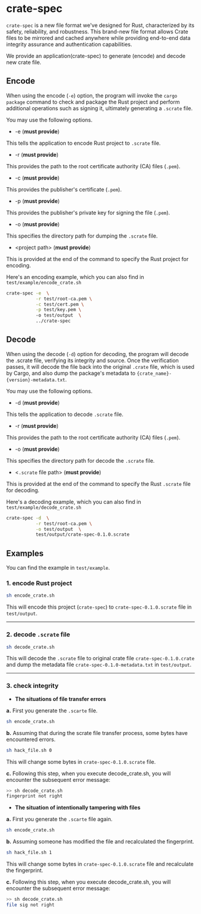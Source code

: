 # crate-spec
`crate-spec` is a new file format we've designed for Rust, characterized by its safety, reliability, and robustness. This brand-new file format allows Crate files to be mirrored and cached anywhere while providing end-to-end data integrity assurance and authentication capabilities.

We provide an application(crate-spec) to generate (encode) and decode new crate file.
## Encode
When using the encode (`-e`) option, the program will invoke the `cargo package` command to check and package the Rust project and perform additional operations such as signing it, ultimately generating a `.scrate` file.

You may use the following options.
* -e (**must provide**)

This tells the application to encode Rust project to `.scrate` file.
* -r (**must provide**)

This provides the path to the root certificate authority (CA) files (`.pem`).
* -c (**must provide**)

This provides the publisher's certificate (`.pem`).
* -p (**must provide**)

This provides the publisher's private key for signing the file (`.pem`).
* -o (**must provide**)

This specifies the directory path for dumping the `.scrate` file.

* \<project path\> (**must provide**)

This is provided at the end of the command to specify the Rust project for encoding.

Here's an encoding example, which you can also find in `test/example/encode_crate.sh`

```bash
crate-spec -e  \
           -r test/root-ca.pem \
           -c test/cert.pem \
           -p test/key.pem \ 
           -o test/output  \
           ../crate-spec
```


## Decode

When using the decode (`-d`) option for decoding, the program will decode the .scrate file, verifying its integrity and source. Once the verification passes, it will decode the file back into the original `.crate` file, which is used by Cargo, and also dump the package's metadata to `{crate_name}-{version}-metadata.txt`.

You may use the following options.

* -d (**must provide**)

This tells the application to decode `.scrate` file.

* -r (**must provide**)

This provides the path to the root certificate authority (CA) files (`.pem`).

* -o (**must provide**)

This specifies the directory path for decode the `.scrate` file.

* \<`.scrate` file path\> (**must provide**)

This is provided at the end of the command to specify the Rust `.scrate` file for decoding.

Here's a decoding example, which you can also find in `test/example/decode_crate.sh`

```bash
crate-spec -d  \
           -r test/root-ca.pem \
           -o test/output  \
           test/output/crate-spec-0.1.0.scrate
```

## Examples
You can find the example in `test/example`.

### 1. encode Rust project
```bash
sh encode_crate.sh
```

This will encode this project (`crate-spec`) to `crate-spec-0.1.0.scrate` file in `test/output`.

----------------
### 2. decode `.scrate` file
```bash
sh decode_crate.sh
```

This will decode the `.scrate` file to original crate file `crate-spec-0.1.0.crate` and dump the metadata file `crate-spec-0.1.0-metadata.txt` in `test/output`.

-------

### 3. check integrity

- **The situations of file transfer errors**

**a.** First you generate the `.scarte` file.
```bash
sh encode_crate.sh
```

**b.** Assuming that during the scrate file transfer process, some bytes have encountered errors.
```bash
sh hack_file.sh 0
```
This will change some bytes in `crate-spec-0.1.0.scrate` file.

**c.** Following this step, when you execute decode_crate.sh, you will encounter the subsequent error message:

```bash
>> sh decode_crate.sh
fingerprint not right
```

- **The situation of intentionally tampering with files**

**a.** First you generate the `.scarte` file again.
```bash
sh encode_crate.sh
```

**b.** Assuming someone has modified the file and recalculated the fingerprint.
```bash
sh hack_file.sh 1
```
This will change some bytes in `crate-spec-0.1.0.scrate` file and recalculate the fingerprint.

**c.** Following this step, when you execute decode_crate.sh, you will encounter the subsequent error message:

```bash
>> sh decode_crate.sh
file sig not right
```